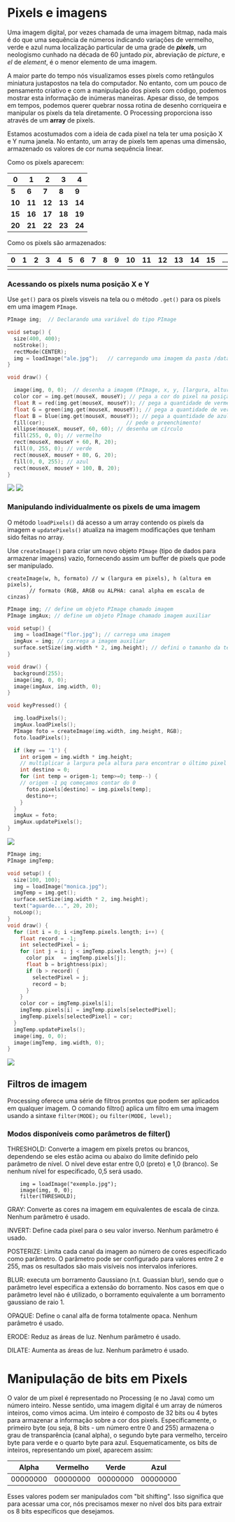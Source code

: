 # Pixels e imagens

Uma imagem digital, por vezes chamada de uma imagem bitmap, nada mais é do que uma sequência de números indicando variações de vermelho, verde e azul numa localização particular de uma grade de ***pixels***, um neologismo cunhado na década de 60 juntado *pix*, abreviação de *picture*, e *el* de *element*, é o menor elemento de uma imagem.

A maior parte do tempo nós visualizamos esses pixels como retângulos miniatura justapostos na tela do computador. No entanto, com um pouco de pensamento criativo e com a manipulação dos pixels com código, podemos mostrar esta informação de inúmeras maneiras. Apesar disso, de tempos em tempos, podemos querer quebrar nossa rotina de desenho corriqueira e manipular os pixels da tela diretamente. O Processing proporciona isso através de um **array** de pixels.

Estamos acostumados com a ideia de cada pixel na tela ter uma posição X e Y numa janela. No entanto, um array de pixels tem apenas uma dimensão, armazenado os valores de cor numa sequência linear.
    
Como os pixels aparecem:

| 0 | 1 | 2 | 3 | 4 |
| -- | --- | --- | --- | --- |
| **5** | **6** | **7** | **8** | **9** |
| **10** | **11** | **12** | **13** | **14** |
| **15** | **16** | **17** | **18** | **19** |
| **20** | **21** | **22** | **23** | **24** |


Como os pixels são armazenados:

| 0 | 1 | 2 | 3 | 4 | 5 | 6 | 7 | 8 | 9 | 10 | 11 | 12 | 13 | 14 | 15 | ... | 24 |
| --- | --- | --- | --- | --- | --- | --- | --- | --- | --- | --- | --- | --- | --- | --- | --- | --- | --- |
| |

### Acessando os pixels numa posição X e Y

Use `get()` para os pixels visveis na tela ou o método `.get()` para os pixels em uma imagem `PImage`.

```pde
PImage img;  // Declarando uma variável do tipo PImage

void setup() {
  size(400, 400);
  noStroke();
  rectMode(CENTER);
  img = loadImage("ale.jpg");   // carregando uma imagem da pasta /data/
}

void draw() {

  image(img, 0, 0);  // desenha a imagem (PImage, x, y, [largura, altura]*)  *opcionais 
  color cor = img.get(mouseX, mouseY); // pega a cor do pixel na posição x, y
  float R = red(img.get(mouseX, mouseY)); // pega a quantidade de vermelho do pixel na posição x, y
  float G = green(img.get(mouseX, mouseY)); // pega a quantidade de verde do pixel na posição x, y
  float B = blue(img.get(mouseX, mouseY)); // pega a quantidade de azul do pixel na posição x, y
  fill(cor);                          // pede o preenchimento!
  ellipse(mouseX, mouseY, 60, 60); // desenha um círculo
  fill(255, 0, 0); // vermelho
  rect(mouseX, mouseY + 60, R, 20); 
  fill(0, 255, 0); // verde
  rect(mouseX, mouseY + 80, G, 20);
  fill(0, 0, 255); // azul
  rect(mouseX, mouseY + 100, B, 20);
}

```

![](https://github.com/arteprog/programacao-criativa/blob/master/assets/imagens/get008.jpg?raw=true) ![](https://github.com/arteprog/programacao-criativa/blob/master/assets/imagens/get017.jpg?raw=true)

### Manipulando individualmente os pixels de uma imagem 

O método `loadPixels()` dá acesso a um array contendo os pixels da imagem e `updatePixels()` atualiza na imagem modificações que tenham sido feitas no array.

Use `createImage()` para criar um novo objeto `PImage` (tipo de dados para armazenar imagens) vazio, fornecendo assim um buffer de pixels que pode ser manipulado.

```
createImage(w, h, formato) // w (largura em pixels), h (altura em pixels),
       // formato (RGB, ARGB ou ALPHA: canal alpha em escala de cinzas)    
```

```pde
PImage img; // define um objeto PImage chamado imagem 
PImage imgAux; // define um objeto PImage chamado imagem auxiliar

void setup() { 
  img = loadImage("flor.jpg"); // carrega uma imagem
  imgAux = img; // carrega a imagem auxiliar
  surface.setSize(img.width * 2, img.height); // defini o tamanho da tela
}

void draw() {
  background(255);
  image(img, 0, 0);
  image(imgAux, img.width, 0);
}

void keyPressed() {

  img.loadPixels();
  imgAux.loadPixels();
  PImage foto = createImage(img.width, img.height, RGB);
  foto.loadPixels();

  if (key == '1') {
    int origem = img.width * img.height;
    // multiplicar a largura pela altura para encontrar o último pixel
    int destino = 0;   
    for (int temp = origem-1; temp>=0; temp--) {
    // origem -1 pq começamos contar do 0
      foto.pixels[destino] = img.pixels[temp];
      destino++;
    }
  }
  imgAux = foto;
  imgAux.updatePixels();
}
```

![](https://github.com/arteprog/programacao-criativa/blob/master/assets/imagens/pixel01.png?raw=true)

```pde
PImage img;
PImage imgTemp;

void setup() {
  size(100, 100);
  img = loadImage("monica.jpg");
  imgTemp = img.get();
  surface.setSize(img.width * 2, img.height);
  text("aguarde...", 20, 20);
  noLoop();
}
void draw() {
  for (int i = 0; i <imgTemp.pixels.length; i++) {
    float record = -1; 
    int selectedPixel = i; 
    for (int j = i; j < imgTemp.pixels.length; j++) {
      color pix   = imgTemp.pixels[j]; 
      float b = brightness(pix); 
      if (b > record) {
        selectedPixel = j; 
        record = b;
      }
    }
    color cor = imgTemp.pixels[i];
    imgTemp.pixels[i] = imgTemp.pixels[selectedPixel];
    imgTemp.pixels[selectedPixel] = cor;
  }
  imgTemp.updatePixels();
  image(img, 0, 0);
  image(imgTemp, img.width, 0);
}

```

![](https://github.com/arteprog/programacao-criativa/blob/master/assets/imagens/pixe02.png?raw=true)

## Filtros de imagem

Processing oferece uma série de filtros prontos que podem ser aplicados em qualquer imagem. O comando filtro() aplica um filtro em uma imagem usando a sintaxe `filter(MODE);` ou `filter(MODE, level);`

### Modos disponíveis como parâmetros de filter()

THRESHOLD: Converte a imagem em pixels pretos ou brancos, dependendo se eles estão acima ou abaixo do limite definido pelo parâmetro de nível. O nível deve estar entre 0,0 (preto) e 1,0 (branco). Se nenhum nível for especificado, 0,5 será usado.
```PImage img;
    img = loadImage("exemplo.jpg");
    image(img, 0, 0);
    filter(THRESHOLD);
```
    
GRAY: Converte as cores na imagem em equivalentes de escala de cinza. Nenhum parâmetro é usado.

INVERT: Define cada pixel para o seu valor inverso. Nenhum parâmetro é usado.

POSTERIZE: Limita cada canal da imagem ao número de cores especificado como parâmetro. O parâmetro pode ser configurado para valores entre 2 e 255, mas os resultados são mais visíveis nos intervalos inferiores.

BLUR: executa um borramento Gaussiano (n.t. Guassian blur), sendo que o parâmetro level especifica a extensão do borramento. Nos casos em que o parâmetro level não é utilizado, o borramento equivalente a um borramento gaussiano de raio 1.

OPAQUE: Define o canal alfa de forma totalmente opaca. Nenhum parâmetro é usado.

ERODE: Reduz as áreas de luz. Nenhum parâmetro é usado.

DILATE: Aumenta as áreas de luz. Nenhum parâmetro é usado.

# Manipulação de bits em Pixels

O valor de um pixel é representado no Processing (e no Java) como um número inteiro. Nesse sentido, uma imagem digital é um array de números inteiros, como vimos acima. Um inteiro é composto de 32 bits ou 4 bytes para armazenar a informação sobre a cor dos pixels. Especificamente, o primeiro byte (ou seja, 8 bits - um número entre 0 and 255) armazena o grau de transparência (canal alpha), o segundo byte para vermelho, terceiro byte para verde e o quarto byte para azul. Esquematicamente, os bits de inteiros, representando um pixel, aparecem assim:


| Alpha | Vermelho | Verde | Azul |
| ---  | ---  | --- | --- |
| 00000000 | 00000000 |  00000000 | 00000000 |

Esses valores podem ser manipulados com "bit shifting". Isso significa que para acessar uma cor, nós precisamos mexer no nível dos bits para extrair os 8 bits específicos que desejamos.  
